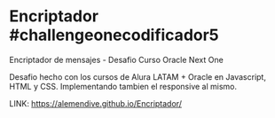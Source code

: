 # Encriptador #challengeonecodificador5
Encriptador de mensajes - Desafio Curso Oracle Next One

Desafio hecho con los cursos de Alura LATAM + Oracle en Javascript, HTML y CSS.
Implementando tambien el responsive al mismo.

LINK: https://alemendive.github.io/Encriptador/
